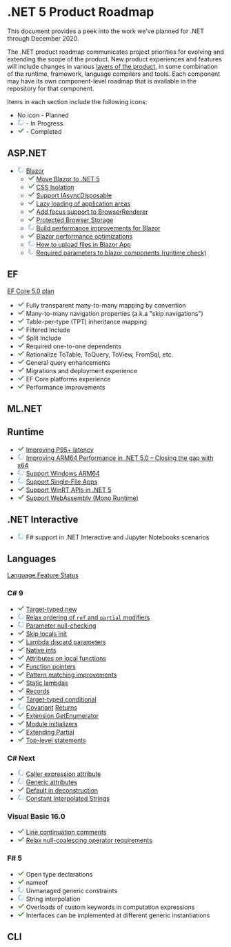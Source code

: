# .NET 5 Product Roadmap

This document provides a peek into the work we've planned for .NET through December 2020.

The .NET product roadmap communicates project priorities for evolving and extending the scope of the product. New product experiences and features will include changes in various [layers of the product](../Documentation/core-repos.md), in some combination of the runtime, framework, language compilers and tools. Each component may have its own component-level roadmap that is available in the repository for that component.

Items in each section include the following icons:

- No icon - Planned
- ![In Progress](media/in-progress.png "In Progress icon") - In Progress
- ![Completed](media/completed.png "Completed icon") - Completed

## ASP.NET

- ![In Progress](media/in-progress.png "In Progress icon") [Blazor](https://github.com/dotnet/aspnetcore/issues/21514)
  - ![Completed](media/completed.png "Completed icon") [Move Blazor to .NET 5](https://github.com/dotnet/aspnetcore/issues/20519)
  - ![Completed](media/completed.png "Completed icon") [CSS Isolation](https://github.com/dotnet/aspnetcore/issues/10170)
  - ![Completed](media/completed.png "Completed icon") [Support IAsyncDisposable](https://github.com/dotnet/aspnetcore/issues/9960)
  - ![Completed](media/completed.png "Completed icon") [Lazy loading of application areas](https://github.com/dotnet/aspnetcore/issues/5465)
  - ![Completed](media/completed.png "Completed icon") [Add focus support to BrowserRenderer](https://github.com/dotnet/aspnetcore/issues/17472)
  - ![Completed](media/completed.png "Completed icon") [Protected Browser Storage](https://github.com/dotnet/aspnetcore/issues/18755)
  - ![In Progress](media/in-progress.png "In Progress icon") [Build performance improvements for Blazor](https://github.com/dotnet/aspnetcore/issues/22566)
  - ![Completed](media/completed.png "Completed icon") [Blazor performance optimizations](https://github.com/dotnet/aspnetcore/issues/22432)
  - ![In Progress](media/in-progress.png "In Progress icon") [How to upload files in Blazor App](https://github.com/dotnet/aspnetcore/issues/12205)
  - ![In Progress](media/in-progress.png "In Progress icon") [Required parameters to blazor components (runtime check)](https://github.com/dotnet/aspnetcore/issues/11815)

## EF

[EF Core 5.0 plan](https://docs.microsoft.com/ef/core/what-is-new/ef-core-5.0/plan)

- ![Completed](media/completed.png "Completed icon") Fully transparent many-to-many mapping by convention
- ![Completed](media/completed.png "Completed icon") Many-to-many navigation properties (a.k.a "skip navigations")
- ![Completed](media/completed.png "Completed icon") Table-per-type (TPT) inheritance mapping
- ![Completed](media/completed.png "Completed icon") Filtered Include
- ![Completed](media/completed.png "Completed icon") Split Include
- ![Completed](media/completed.png "Completed icon") Required one-to-one dependents
- ![Completed](media/completed.png "Completed icon") Rationalize ToTable, ToQuery, ToView, FromSql, etc.
- ![Completed](media/completed.png "Completed icon") General query enhancements
- ![Completed](media/completed.png "Completed icon") Migrations and deployment experience
- ![Completed](media/completed.png "Completed icon") EF Core platforms experience
- ![Completed](media/completed.png "Completed icon") Performance improvements

## ML.NET

## Runtime

- ![Completed](media/completed.png "Completed icon") [Improving P95+ latency](https://github.com/dotnet/runtime/issues/37534)
- ![In Progress](media/in-progress.png "In Progress icon") [Improving ARM64 Performance in .NET 5.0 – Closing the gap with x64](https://github.com/dotnet/runtime/issues/35853)
- ![In Progress](media/in-progress.png "In Progress icon") [Support Windows ARM64](https://github.com/dotnet/runtime/issues/36699)
- ![In Progress](media/in-progress.png "In Progress icon") [Support Single-File Apps](https://github.com/dotnet/runtime/issues/36590)
- ![Completed](media/completed.png "Completed icon") [Support WinRT APIs in .NET 5](https://github.com/dotnet/runtime/issues/35318)
- ![Completed](media/completed.png "Completed icon") [Support WebAssembly (Mono Runtime)](https://github.com/dotnet/runtime/issues/38367)

## .NET Interactive

- ![In Progress](media/in-progress.png "In Progress icon") F# support in .NET Interactive and Jupyter Notebooks scenarios

## Languages

[Language Feature Status](https://github.com/dotnet/roslyn/blob/master/docs/Language%20Feature%20Status.md)

### C# 9

- ![Completed](media/completed.png "Completed icon") [Target-typed new](https://github.com/dotnet/csharplang/issues/100)  
- ![In Progress](media/in-progress.png "In Progress icon") [Relax ordering of `ref` and `partial` modifiers](https://github.com/dotnet/csharplang/issues/946)
- ![In Progress](media/in-progress.png "In Progress icon") [Parameter null-checking](https://github.com/dotnet/csharplang/issues/2145)
- ![Completed](media/completed.png "Completed icon") [Skip locals init](https://github.com/dotnet/csharplang/issues/1738)
- ![Completed](media/completed.png "Completed icon") [Lambda discard parameters](https://github.com/dotnet/csharplang/issues/111)
- ![Completed](media/completed.png "Completed icon") [Native ints](https://github.com/dotnet/csharplang/issues/435)
- ![Completed](media/completed.png "Completed icon") [Attributes on local functions](https://github.com/dotnet/csharplang/issues/1888)
- ![Completed](media/completed.png "Completed icon") [Function pointers](https://github.com/dotnet/csharplang/issues/191)
- ![Completed](media/completed.png "Completed icon") [Pattern matching improvements](https://github.com/dotnet/csharplang/issues/2850)
- ![Completed](media/completed.png "Completed icon") [Static lambdas](https://github.com/dotnet/csharplang/issues/275)
- ![Completed](media/completed.png "Completed icon") [Records](https://github.com/dotnet/csharplang/issues/39)
- ![Completed](media/completed.png "Completed icon") [Target-typed conditional](https://github.com/dotnet/csharplang/issues/2460)
- ![In Progress](media/in-progress.png "In Progress icon") [Covariant](https://github.com/dotnet/csharplang/issues/49) [Returns](https://github.com/dotnet/csharplang/issues/2844)
- ![Completed](media/completed.png "Completed icon") [Extension GetEnumerator](https://github.com/dotnet/csharplang/issues/3194)
- ![Completed](media/completed.png "Completed icon") [Module initializers](https://github.com/dotnet/csharplang/blob/master/proposals/csharp-9.0/module-initializers.md)
- ![Completed](media/completed.png "Completed icon") [Extending Partial](https://github.com/dotnet/csharplang/blob/master/proposals/csharp-9.0/extending-partial-methods.md)
- ![Completed](media/completed.png "Completed icon") [Top-level statements](https://github.com/dotnet/csharplang/blob/master/proposals/csharp-9.0/top-level-statements.md)

### C# Next

- ![In Progress](media/in-progress.png "In Progress icon") [Caller expression attribute](https://github.com/dotnet/csharplang/issues/287)
- ![In Progress](media/in-progress.png "In Progress icon") [Generic attributes](https://github.com/dotnet/csharplang/issues/124)
- ![Completed](media/completed.png "Completed icon") [Default in deconstruction](https://github.com/dotnet/roslyn/pull/25562)
- ![In Progress](media/in-progress.png "In Progress icon") [Constant Interpolated Strings](https://github.com/dotnet/csharplang/issues/2951)

### Visual Basic 16.0

- ![Completed](media/completed.png "Completed icon") [Line continuation comments](https://github.com/dotnet/vblang/issues/65)
- ![Completed](media/completed.png "Completed icon") [Relax null-coalescing operator requirements](https://github.com/dotnet/vblang/issues/339)

### F# 5

- ![Completed](media/completed.png "Completed icon") Open type declarations
- ![Completed](media/completed.png "Completed icon") nameof
- ![In Progress](media/in-progress.png "In Progress icon") Unmanaged generic constraints
- ![In Progress](media/in-progress.png "In Progress icon") String interpolation
- ![Completed](media/completed.png "Completed icon") Overloads of custom keywords in computation expressions
- ![Completed](media/completed.png "Completed icon") Interfaces can be implemented at different generic instantiations

## CLI

